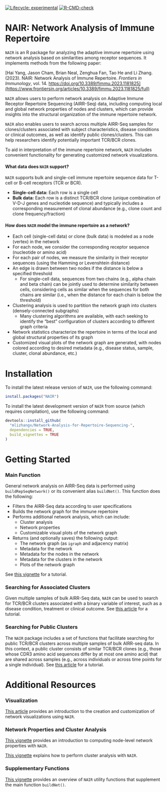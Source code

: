 
<!-- README.md is generated from README.Rmd. Please edit that file -->
<!-- [![Lifecycle: stable](https://img.shields.io/badge/lifecycle-stable-brightgreen.svg)](https://lifecycle.r-lib.org/articles/stages.html#stable) -->
<!-- badges: start -->

[![Lifecycle:
experimental](https://img.shields.io/badge/lifecycle-experimental-orange.svg)](https://lifecycle.r-lib.org/articles/stages.html#experimental)
[![R-CMD-check](https://github.com/mlizhangx/Network-Analysis-for-Repertoire-Sequencing-/actions/workflows/check-standard.yaml/badge.svg)](https://github.com/mlizhangx/Network-Analysis-for-Repertoire-Sequencing-/actions/workflows/check-standard.yaml)
<!-- badges: end -->

# NAIR: Network Analysis of Immune Repertoire

`NAIR` is an R package for analyzing the adaptive immune repertoire
using network analysis based on similarities among receptor sequences.
It implements methods from the following paper:

[Hai Yang, Jason Cham, Brian Neal, Zenghua Fan, Tao He and Li Zhang.
(2023). NAIR: Network Analysis of Immune Repertoire. *Frontiers in
Immunology*, vol. 14.
https://doi.org/10.3389/fimmu.2023.1181825](https://www.frontiersin.org/articles/10.3389/fimmu.2023.1181825/full)

`NAIR` allows users to perform network analysis on Adaptive Immune
Receptor Repertoire Sequencing (AIRR-Seq) data, including computing
local and global network properties of nodes and clusters, which can
provide insights into the structural organization of the immune
repertoire network.

`NAIR` also enables users to search across multiple AIRR-Seq samples for
clones/clusters associated with subject characteristics, disease
conditions or clinical outcomes, as well as identify public
clones/clusters. This can help researchers identify potentially
important TCR/BCR clones.

To aid in interpretation of the immune repertoire network, `NAIR`
includes convenient functionality for generating customized network
visualizations.

#### What data does `NAIR` support?

`NAIR` supports bulk and single-cell immune repertoire sequence data for
T-cell or B-cell receptors (TCR or BCR).

- **Single-cell data:** Each row is a single cell
- **Bulk data:** Each row is a distinct TCR/BCR clone (unique
  combination of V-D-J genes and nucleotide sequence) and typically
  includes a corresponding measurement of clonal abundance (e.g., clone
  count and clone frequency/fraction)

#### How does `NAIR` model the immune repertoire as a network?

- Each cell (single-cell data) or clone (bulk data) is modeled as a node
  (vertex) in the network
- For each node, we consider the corresponding receptor sequence
  (nucleotide or amino acid)
- For each pair of nodes, we measure the similarity in their receptor
  sequences (using the Hamming or Levenshtein distance)
- An edge is drawn between two nodes if the distance is below a
  specified threshold
  - For single-cell data, sequences from two chains (e.g., alpha chain
    and beta chain) can be jointly used to determine similarity between
    cells, considering cells as similar when the sequences for both
    chains are similar (i.e., when the distance for each chain is below
    the threshold)
- Clustering analysis is used to partition the network graph into
  clusters (densely-connected subgraphs)
  - Many clustering algorithms are available, with each seeking to
    identify the “best” configuration of clusters according to different
    graph criteria
- Network statistics characterize the repertoire in terms of the local
  and global structural properties of its graph
- Customized visual plots of the network graph are generated, with nodes
  colored according to desired metadata (e.g., disease status, sample,
  cluster, clonal abundance, etc.)

# Installation

To install the latest release version of `NAIR`, use the following
command:

``` r
install.packages("NAIR")
```

To install the latest development version of `NAIR` from source (which
requires compilation), use the following command:

``` r
devtools::install_github(
  "mlizhangx/Network-Analysis-for-Repertoire-Sequencing-",
  dependencies = TRUE, 
  build_vignettes = TRUE
)
```

<!-- Installing the development version requires a toolchain compiler. On Windows, this means downloading and installing Rtools. On MacOS, this entails installing XCode Command Line Tools ("XCode CLI") and the correct version of gfortran for your macOS version (instructions [here](https://thecoatlessprofessor.com/programming/cpp/r-compiler-tools-for-rcpp-on-macos/)). -->

# Getting Started

### Main Function

General network analysis on AIRR-Seq data is performed using
`buildRepSeqNetwork()` or its convenient alias `buildNet()`. This
function does the following:

- Filters the AIRR-Seq data according to user specifications
- Builds the network graph for the immune repertoire
- Performs additional network analysis, which can include:
  - Cluster analysis
  - Network properties
  - Customizable visual plots of the network graph
- Returns (and optionally saves) the following output:
  - The network graph (as `igraph` and adjacency matrix)
  - Metadata for the network
  - Metadata for the nodes in the network
  - Metadata for the clusters in the network
  - Plots of the network graph

See [this
vignette](https://mlizhangx.github.io/Network-Analysis-for-Repertoire-Sequencing-/articles/buildRepSeqNetwork.html)
for a tutorial.

### Searching for Associated Clusters

Given multiple samples of bulk AIRR-Seq data, `NAIR` can be used to
search for TCR/BCR clusters associated with a binary variable of
interest, such as a disease condition, treatment or clinical outcome.
See [this
article](https://mlizhangx.github.io/Network-Analysis-for-Repertoire-Sequencing-/articles/associated_clusters.html)
for a tutorial.

### Searching for Public Clusters

The `NAIR` package includes a set of functions that facilitate searching
for public TCR/BCR clusters across multiple samples of bulk AIRR-seq
data. In this context, a public cluster consists of similar TCR/BCR
clones (e.g., those whose CDR3 amino acid sequences differ by at most
one amino acid) that are shared across samples (e.g., across individuals
or across time points for a single individual). See [this
article](https://mlizhangx.github.io/Network-Analysis-for-Repertoire-Sequencing-/articles/public_clusters.html)
for a tutorial.

# Additional Resources

### Visualization

[This
article](https://mlizhangx.github.io/Network-Analysis-for-Repertoire-Sequencing-/articles/network_visualization.html)
provides an introduction to the creation and customization of network
visualizations using `NAIR`.

### Network Properties and Cluster Analysis

[This
vignette](https://mlizhangx.github.io/Network-Analysis-for-Repertoire-Sequencing-/articles/node_properties.html)
provides an introduction to computing node-level network properties with
`NAIR`.

[This
vignette](https://mlizhangx.github.io/Network-Analysis-for-Repertoire-Sequencing-/articles/cluster_analysis.html)
explains how to perform cluster analysis with `NAIR`.

### Supplementary Functions

[This
vignette](https://mlizhangx.github.io/Network-Analysis-for-Repertoire-Sequencing-/articles/supplementary.html)
provides an overview of `NAIR` utility functions that supplement the
main function `buildNet()`.
